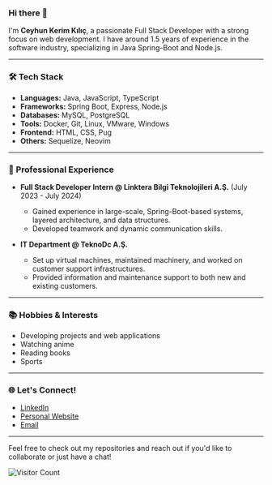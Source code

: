 ### Hi there 👋

I'm **Ceyhun Kerim Kılıç**, a passionate Full Stack Developer with a strong focus on web development. I have around 1.5 years of experience in the software industry, specializing in Java Spring-Boot and Node.js. 

---

### 🛠 Tech Stack

- **Languages:** Java, JavaScript, TypeScript
- **Frameworks:** Spring Boot, Express, Node.js
- **Databases:** MySQL, PostgreSQL
- **Tools:** Docker, Git, Linux, VMware, Windows
- **Frontend:** HTML, CSS, Pug
- **Others:** Sequelize, Neovim

---

### 💼 Professional Experience

- **Full Stack Developer Intern @ Linktera Bilgi Teknolojileri A.Ş.** (July 2023 - July 2024)
  - Gained experience in large-scale, Spring-Boot-based systems, layered architecture, and data structures.
  - Developed teamwork and dynamic communication skills.

- **IT Department @ TeknoDc A.Ş.**
  - Set up virtual machines, maintained machinery, and worked on customer support infrastructures.
  - Provided information and maintenance support to both new and existing customers.

---

### 📚 Hobbies & Interests

- Developing projects and web applications
- Watching anime
- Reading books
- Sports

---

### 🌐 Let's Connect!

- [LinkedIn](https://www.linkedin.com/in/your-profile)
- [Personal Website](https://www.ceyhunkerimkilic.net)
- [Email](mailto:your-email@example.com)

---

Feel free to check out my repositories and reach out if you'd like to collaborate or just have a chat!

![Visitor Count](https://visitor-badge.glitch.me/badge?page_id=CeyhunKerimK)
